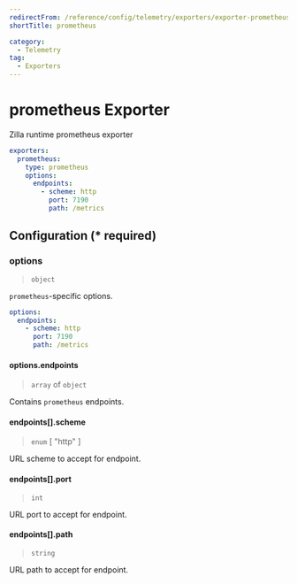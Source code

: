```yaml
---
redirectFrom: /reference/config/telemetry/exporters/exporter-prometheus.html
shortTitle: prometheus

category:
  - Telemetry
tag:
  - Exporters
---
```


# prometheus Exporter

Zilla runtime prometheus exporter

```yaml {3}
exporters:
  prometheus:
    type: prometheus
    options:
      endpoints:
        - scheme: http
          port: 7190
          path: /metrics
```

## Configuration (\* required)

### options

> `object`

`prometheus`-specific options.

```yaml
options:
  endpoints:
    - scheme: http
      port: 7190
      path: /metrics
```

#### options.endpoints

> `array` of `object`

Contains `prometheus` endpoints.

#### endpoints[].scheme

> `enum` [ "http" ]

URL scheme to accept for endpoint.

#### endpoints[].port

> `int`

URL port to accept for endpoint.

#### endpoints[].path

> `string`

URL path to accept for endpoint.

